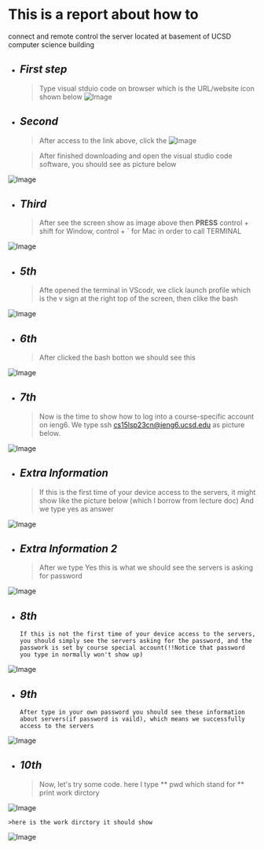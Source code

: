 # This is a report about how to 
connect and remote control the server located at basement of UCSD computer science building




* ## _First step_ 
    > Type visual stduio code on browser which is the URL/website icon shown below
![Image](https://tengfonglee.github.io/cse15l-lab-reports/1.png)




* ## _Second_ 
    > After access to the link above, click the
![Image](https://tengfonglee.github.io/cse15l-lab-reports/2.png)

    >After finished downloading and open the visual studio code software, you should see as picture below 

![Image](https://tengfonglee.github.io/cse15l-lab-reports/3.png)

* ## _Third_ 
     > After see the screen show as image above then **PRESS** control + shift for Window, control + ` for Mac in order to call TERMINAL

![Image](https://tengfonglee.github.io/cse15l-lab-reports/4.png)

* ## _5th_ 
    > Afte opened the terminal in VScodr, we click launch profile which is the v sign at the right top of the screen, then clike the bash 

![Image](https://tengfonglee.github.io/cse15l-lab-reports/5.png)
 

* ## _6th_
    >After clicked the bash botton we should see this

![Image](https://tengfonglee.github.io/cse15l-lab-reports/6.png)



* ## _7th_
    >Now is the time to show how to log into a course-specific account on ieng6.
    >We type ssh cs15lsp23cn@ieng6.ucsd.edu as picture below. 
  
![Image](https://tengfonglee.github.io/cse15l-lab-reports/7.png)



* ## _Extra Information_
    >If this is the first time of your device access to the servers, it might show like the picture below (which I borrow from lecture doc)
    >And we type yes as answer

![Image](https://tengfonglee.github.io/cse15l-lab-reports/8.1.png)

* ## _Extra Information 2_
    >After we type Yes this is what we should see the servers is asking for password
 
![Image](https://tengfonglee.github.io/cse15l-lab-reports/8.2.png)

* ## _8th_
    ``If this is not the first time of your device access to the servers, you should simply see the servers asking for the password, and the passwork is set by course special account(!!Notice that password you type in normally won't show up)``

![Image](https://tengfonglee.github.io/cse15l-lab-reports/8.png)

* ## _9th_
    ``After type in your own password you should see these information about servers(if password is vaild), which means we successfully access to the servers``

![Image](https://tengfonglee.github.io/cse15l-lab-reports/9.png)

* ## _10th_
    >Now, let's try some code. here I type ** pwd which stand for ** print work dirctory

![Image](https://tengfonglee.github.io/cse15l-lab-reports/10.png)

    >here is the work dirctory it should show 
    
 ![Image](https://tengfonglee.github.io/cse15l-lab-reports/11.png)






